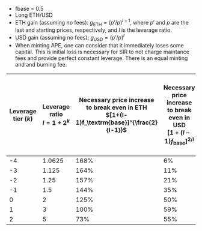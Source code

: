 -   fbase = 0.5
-   Long ETH/USD
-   ETH gain (assuming no fees): $g_\textrm{ETH}=(p'/p)^{l-1}$, where $p'$ and $p$ are the last and starting prices, respectively, and $l$ is the leverage ratio.
-   USD gain (assuming no fees): $g_\textrm{USD}=(p'/p)^{l}$
-   When minting APE, one can consider that it immediately loses some capital. This is initial loss is necessary for SIR to not charge maintance fees and provide perfect constant leverage. There is an equal minting and and burning fee.

| Leverage tier ($k$) | Leverage ratio <br>$l=1+2^k$ | Necessary price increase to break even in ETH <br>$[1+(l-1)f_\textrm{base}]^{\frac{2}{l-1}}$ | Necessary price increase to break even in USD <br>$[1+(l-1)f_\textrm{base}]^{2/l}$ | APE/ETH gain (including fees) after ETH/USD doubles <br>$2^{l-1}[1+(l-1)f_\textrm{base}]^{-2}$ | APE/ETH gain (including fees) after ETH/USD x10 <br>$10^{l-1}[1+(l-1)f_\textrm{base}]^{-2}$ | APE/USD gain (including fees) after ETH/USD doubles <br>$2^l[1+(l-1)f_\textrm{base}]^{-2}$ | Initial capital loss <br>$[1+(l-1)f_\textrm{base}]^{-2}$ |
| ------------------- | ---------------------------- | -------------------------------------------------------------------------------------------- | ---------------------------------------------------------------------------------- | ---------------------------------------------------------------------------------------------- | ------------------------------------------------------------------------------------------- | ------------------------------------------------------------------------------------------ | -------------------------------------------------------- |
| -4                  | 1.0625                       | 168%                                                                                         | 6%                                                                                 | -2%                                                                                            | 9%                                                                                          | 96%                                                                                        | -6%                                                      |
| -3                  | 1.125                        | 164%                                                                                         | 11%                                                                                | -3%                                                                                            | 18%                                                                                         | 93%                                                                                        | -11%                                                     |
| -2                  | 1.25                         | 157%                                                                                         | 21%                                                                                | -6%                                                                                            | 40%                                                                                         | 88%                                                                                        | -21%                                                     |
| -1                  | 1.5                          | 144%                                                                                         | 35%                                                                                | -9%                                                                                            | 102%                                                                                        | 81%                                                                                        | -36%                                                     |
| 0                   | 2                            | 125%                                                                                         | 50%                                                                                | -12%                                                                                           | 344%                                                                                        | 78%                                                                                        | -56%                                                     |
| 1                   | 3                            | 100%                                                                                         | 59%                                                                                | 0%                                                                                             | 2,400%                                                                                      | 100%                                                                                       | -75%                                                     |
| 2                   | 5                            | 73%                                                                                          | 55%                                                                                | 77%                                                                                            | 111,000%                                                                                    | 255%                                                                                       | -89%                                                     |
